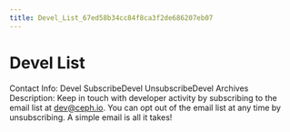 ```yaml
---
title: Devel_List_67ed58b34cc84f8ca3f2de686207eb07
---
```


# Devel List

Contact Info: Devel SubscribeDevel UnsubscribeDevel Archives
Description: Keep in touch with developer activity by subscribing to the email list at dev@ceph.io. You can opt out of the email list at any time by unsubscribing. A simple email is all it takes!